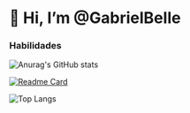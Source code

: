 # 👋 Hi, I’m @GabrielBelle
### Habilidades

![Anurag's GitHub stats](https://github-readme-stats.vercel.app/api?username=GabrielBelle&show_icons=true&theme=holi)

[![Readme Card](https://github-readme-stats.vercel.app/api/pin/?username=GabrielBelle&repo=estudos_front_end&theme=holi)](https://github.com/GabrielBelle/estudos_front_end)

![Top Langs](https://github-readme-stats.vercel.app/api/top-langs/?username=GabrielBelle&layout=compact&theme=holi)
